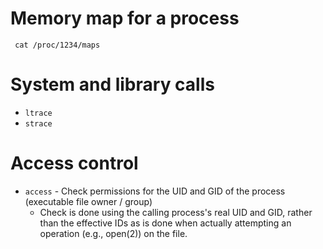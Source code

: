 # Memory map for a process
```
 cat /proc/1234/maps
```

# System and library calls
- `ltrace`
- `strace`

# Access control
- `access` - Check permissions for the UID and GID of the process (executable file owner / group)
  - Check is done using the calling process's real UID and GID, rather than the effective IDs as is done when actually attempting an operation (e.g., open(2)) on the file.
